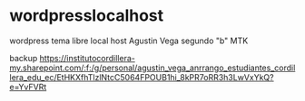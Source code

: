 # wordpresslocalhost
wordpress tema libre local host
Agustin Vega
segundo "b" MTK

backup https://institutocordillera-my.sharepoint.com/:f:/g/personal/agustin_vega_anrrango_estudiantes_cordillera_edu_ec/EtHKXfhTlzlNtcC5064FPOUB1hi_8kPR7oRR3h3LwVxYkQ?e=YvFVRt
